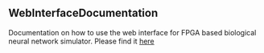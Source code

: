 ## WebInterfaceDocumentation

Documentation on how to use the web interface for FPGA based biological neural network simulator. 
Please find it <a href = "http://webinterfacedocumentation.readthedocs.io/en/latest/" target = "blank">here</a>
